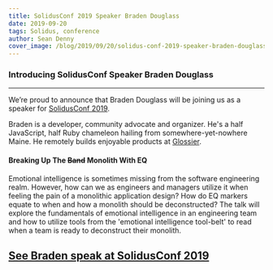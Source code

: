 ```yaml
---
title: SolidusConf 2019 Speaker Braden Douglass
date: 2019-09-20
tags: Solidus, conference
author: Sean Denny
cover_image: /blog/2019/09/20/solidus-conf-2019-speaker-braden-douglass/braden_douglass_solidusconf.png
---
```


### Introducing SolidusConf Speaker Braden Douglass
------

We’re proud to announce that Braden Douglass will be joining us as a speaker for [SolidusConf 2019](http://conf.solidus.io).

Braden is a developer, community advocate and organizer. He's a half JavaScript, half Ruby chameleon hailing from somewhere-yet-nowhere Maine. He remotely builds enjoyable products at [Glossier](https://www.glossier.com/).



#### Breaking Up The <s>Band</s> Monolith With EQ

Emotional intelligence is sometimes missing from the software engineering realm. However, how can we as engineers and managers utilize it when feeling the pain of a monolithic application design? How do EQ markers equate to when and how a monolith should be deconstructed? The talk will explore the fundamentals of emotional intelligence in an engineering team and how to utilize tools from the 'emotional intelligence tool-belt' to read when a team is ready to deconstruct their monolith.

## [See Braden speak at SolidusConf 2019](http://conf.solidus.io)
